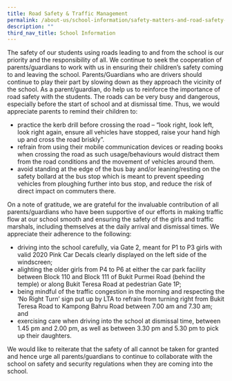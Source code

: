 ```yaml
---
title: Road Safety & Traffic Management
permalink: /about-us/school-information/safety-matters-and-road-safety-n-traffic-management/
description: ""
third_nav_title: School Information
---
```


The safety of our students using roads leading to and from the school is our priority and the responsibility of all. We continue to seek the cooperation of parents/guardians to work with us in ensuring their children’s safety coming to and leaving the school. Parents/Guardians who are drivers should continue to play their part by slowing down as they approach the vicinity of the school. As a parent/guardian, do help us to reinforce the importance of road safety with the students. The roads can be very busy and dangerous, especially before the start of school and at dismissal time. Thus, we would appreciate parents to remind their children to: 

* practice the kerb drill before crossing the road – “look right, look left, look right again, ensure all vehicles have stopped, raise your hand high up and cross the road briskly”. 
* refrain from using their mobile communication devices or reading books when crossing the road as such usage/behaviours would distract them from the road conditions and the movement of vehicles around them.
* avoid standing at the edge of the bus bay and/or leaning/resting on the safety bollard at the bus stop which is meant to prevent speeding vehicles from ploughing further into bus stop, and reduce the risk of direct impact on commuters there. 

On a note of gratitude, we are grateful for the invaluable contribution of all parents/guardians who have been supportive of our efforts in making traffic flow at our school smooth and ensuring the safety of the girls and traffic marshals, including themselves at the daily arrival and dismissal times. We appreciate their adherence to the following: 

* driving into the school carefully, via Gate 2, meant for P1 to P3 girls with valid 2020 Pink Car Decals clearly displayed on the left side of the windscreen; 
* alighting the older girls from P4 to P6 at either the car park facility between Block 110 and Block 111 of Bukit Purmei Road (behind the temple) or along Bukit Teresa Road at pedestrian Gate 1P; 
* being mindful of the traffic congestion in the morning and respecting the ‘No Right Turn’ sign put up by LTA to refrain from turning right from Bukit Teresa Road to Kampong Bahru Road between 7.00 am and 7.30 am; and 
* exercising care when driving into the school at dismissal time, between 1.45 pm and 2.00 pm, as well as between 3.30 pm and 5.30 pm to pick up their daughters. 

We would like to reiterate that the safety of all cannot be taken for granted and hence urge all parents/guardians to continue to collaborate with the school on safety and security regulations when they are coming into the school.